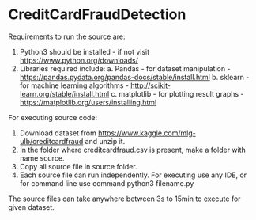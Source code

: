 # CreditCardFraudDetection

Requirements to run the source are:

1. Python3 should be installed - if not visit https://www.python.org/downloads/
2. Libraries required include:
	a. Pandas - for dataset manipulation - https://pandas.pydata.org/pandas-docs/stable/install.html
	b. sklearn - for machine learning algorithms - http://scikit-learn.org/stable/install.html
	c. matplotlib - for plotting result graphs - https://matplotlib.org/users/installing.html

For executing source code:

1. Download dataset from https://www.kaggle.com/mlg-ulb/creditcardfraud and unzip it.
2. In the folder where creditcardfraud.csv is present, make a folder with name source.
3. Copy all source file in source folder.
4. Each source file can run independently. For executing use any IDE, or for command line use command
	python3 filename.py

The source files can take anywhere between 3s to 15min to execute for given dataset.
